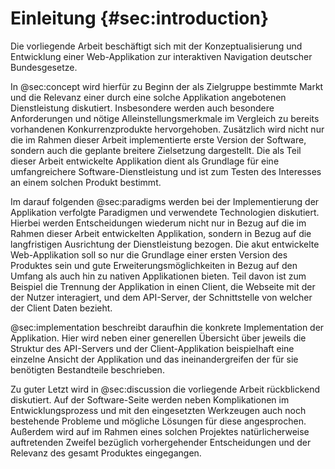 # Einleitung {#sec:introduction}
Die vorliegende Arbeit beschäftigt sich mit der Konzeptualisierung und Entwicklung einer Web-Applikation zur interaktiven Navigation deutscher Bundesgesetze.

In @sec:concept wird hierfür zu Beginn der als Zielgruppe bestimmte Markt und die Relevanz einer durch eine solche Applikation angebotenen Dienstleistung diskutiert. Insbesondere werden auch besondere Anforderungen und nötige Alleinstellungsmerkmale im Vergleich zu bereits vorhandenen Konkurrenzprodukte hervorgehoben. Zusätzlich wird nicht nur die im Rahmen dieser Arbeit implementierte erste Version der Software, sondern auch die geplante breitere Zielsetzung dargestellt. Die als Teil dieser Arbeit entwickelte Applikation dient als Grundlage für eine umfangreichere Software-Dienstleistung <!-- (eng. \ac{SaaS}) --> und ist zum Testen des Interesses an einem solchen Produkt bestimmt.

Im darauf folgenden @sec:paradigms werden bei der Implementierung der Applikation verfolgte Paradigmen und verwendete Technologien diskutiert. Hierbei werden Entscheidungen wiederum nicht nur in Bezug auf die im Rahmen dieser Arbeit entwickelten Applikation, sondern in Bezug auf die langfristigen Ausrichtung der Dienstleistung bezogen. Die akut entwickelte Web-Applikation soll so nur die Grundlage einer ersten Version des Produktes sein und gute Erweiterungsmöglichkeiten in Bezug auf den Umfang als auch hin zu nativen Applikationen bieten. Teil davon ist zum Beispiel die Trennung der Applikation in einen Client, die Webseite mit der der Nutzer interagiert, und dem API-Server, der Schnittstelle von welcher der Client Daten bezieht. 

@sec:implementation beschreibt daraufhin die konkrete Implementation der Applikation. Hier wird neben einer generellen Übersicht über jeweils die Struktur des API-Servers und der Client-Applikation beispielhaft eine einzelne Ansicht der Applikation und das ineinandergreifen der für sie benötigten Bestandteile beschrieben.

Zu guter Letzt wird in @sec:discussion die vorliegende Arbeit rückblickend diskutiert. Auf der Software-Seite werden neben Komplikationen im Entwicklungsprozess und mit den eingesetzten Werkzeugen auch noch bestehende Probleme und mögliche Lösungen für diese angesprochen. Außerdem wird auf im Rahmen eines solchen Projektes natürlicherweise auftretenden Zweifel bezüglich vorhergehender Entscheidungen und der Relevanz des gesamt Produktes eingegangen.
